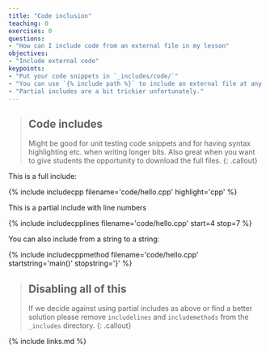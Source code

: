 ```yaml
---
title: "Code inclusion"
teaching: 0
exercises: 0
questions:
- "How can I include code from an external file in my lesson"
objectives:
- "Include external code"
keypoints:
- "Put your code snippets in `_includes/code/`"
- "You can use `{% include path %}` to include an external file at any point"
- "Partial includes are a bit trickier unfortunately."
---
```


> ## Code includes
> Might be good for unit testing code snippets and for having syntax highlighting
> etc. when writing longer bits. Also great when you want to give students the
> opportunity to download the full files.
{: .callout}

This is a full include:

{% include includecpp filename='code/hello.cpp' highlight='cpp' %}

This is a partial include with line numbers

{% include includecpplines filename='code/hello.cpp' start=4 stop=7 %}

You can also include from a string to a string:

{% include includecppmethod filename='code/hello.cpp' startstring='main()' stopstring='}' %}

> ## Disabling all of this
> If we decide against using partial includes as above or find a better solution
> please remove `includelines` and `includemethods` from the `_includes`
> directory.
{: .callout}

{% include links.md %}

